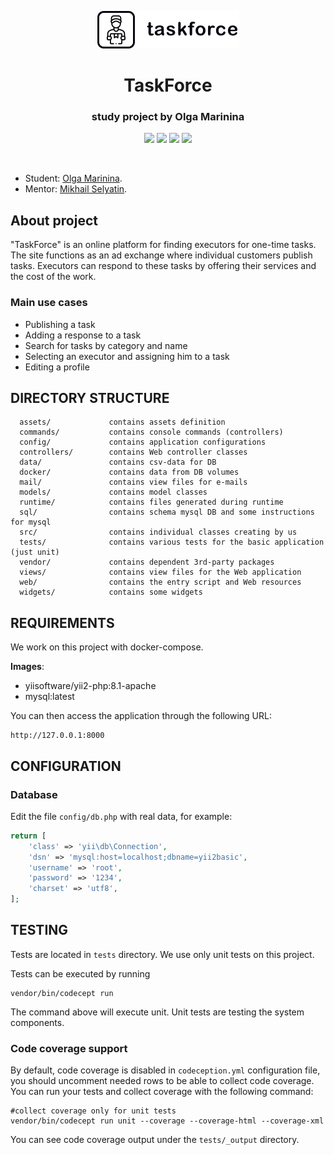 <p align="center">
    <a href="https://github.com/htmlacademy-yii/2074903-task-force-4">
        <img src="web/img/logotype.png" width=227 height=60 alt="taskforce">
    </a>
    <h1 align="center">TaskForce</h1>
    <h3 align="center">study project by Olga Marinina</h3>
</p>
<p align="center">
<img src="https://img.shields.io/badge/php-%5E8.1.0-blue">
<img src="https://img.shields.io/badge/mysql-latest-orange">
<img src="https://img.shields.io/badge/yii2-~2.0.45-green">
<img src="https://img.shields.io/badge/phpunit-~9.5.0-blue">
</p>
<br>

* Student: [Olga Marinina](https://up.htmlacademy.ru/yii/4/user/2074903).
* Mentor: [Mikhail Selyatin](https://htmlacademy.ru/profile/id919955).

About project
-------------------

"TaskForce" is an online platform for finding executors for one-time tasks.
The site functions as an ad exchange where individual customers publish tasks.
Executors can respond to these tasks by offering their services and the cost of the work.

### Main use cases

* Publishing a task
* Adding a response to a task
* Search for tasks by category and name
* Selecting an executor and assigning him to a task
* Editing a profile



DIRECTORY STRUCTURE
-------------------

      assets/             contains assets definition
      commands/           contains console commands (controllers)
      config/             contains application configurations
      controllers/        contains Web controller classes
      data/               contains csv-data for DB
      docker/             contains data from DB volumes
      mail/               contains view files for e-mails
      models/             contains model classes
      runtime/            contains files generated during runtime
      sql/                contains schema mysql DB and some instructions for mysql
      src/                contains individual classes creating by us
      tests/              contains various tests for the basic application (just unit)
      vendor/             contains dependent 3rd-party packages
      views/              contains view files for the Web application
      web/                contains the entry script and Web resources
      widgets/            contains some widgets



REQUIREMENTS
------------

We work on this project with docker-compose.

**Images**:
* yiisoftware/yii2-php:8.1-apache
* mysql:latest

You can then access the application through the following URL:

    http://127.0.0.1:8000



CONFIGURATION
-------------

### Database

Edit the file `config/db.php` with real data, for example:

```php
return [
    'class' => 'yii\db\Connection',
    'dsn' => 'mysql:host=localhost;dbname=yii2basic',
    'username' => 'root',
    'password' => '1234',
    'charset' => 'utf8',
];
```



TESTING
-------

Tests are located in `tests` directory. We use only unit tests on this project.

Tests can be executed by running

```
vendor/bin/codecept run
```

The command above will execute unit. Unit tests are testing the system components. 


### Code coverage support

By default, code coverage is disabled in `codeception.yml` configuration file, you should uncomment needed rows to be able
to collect code coverage. You can run your tests and collect coverage with the following command:

```
#collect coverage only for unit tests
vendor/bin/codecept run unit --coverage --coverage-html --coverage-xml
```

You can see code coverage output under the `tests/_output` directory.
